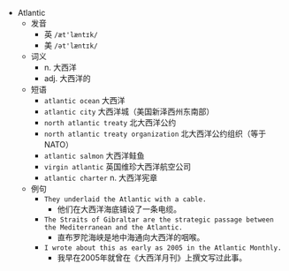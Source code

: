 - Atlantic
  - 发音
    - 英 `/æt'læntɪk/`
    - 美 `/ət'læntɪk/`
  - 词义
    - n. 大西洋
    - adj. 大西洋的
  - 短语
    - `atlantic ocean` 大西洋 
    - `atlantic city` 大西洋城（美国新泽西州东南部） 
    - `north atlantic treaty` 北大西洋公约 
    - `north atlantic treaty organization` 北大西洋公约组织（等于NATO） 
    - `atlantic salmon` 大西洋鲑鱼 
    - `virgin atlantic` 英国维珍大西洋航空公司 
    - `atlantic charter` n. 大西洋宪章 
  - 例句
    - `They underlaid the Atlantic with a cable.`
      - 他们在大西洋海底铺设了一条电缆。
    - `The Straits of Gibraltar are the strategic passage between the Mediterranean and the Atlantic.`
      - 直布罗陀海峡是地中海通向大西洋的咽喉。
    - `I wrote about this as early as 2005 in the Atlantic Monthly.`
      - 我早在2005年就曾在《大西洋月刊》上撰文写过此事。

